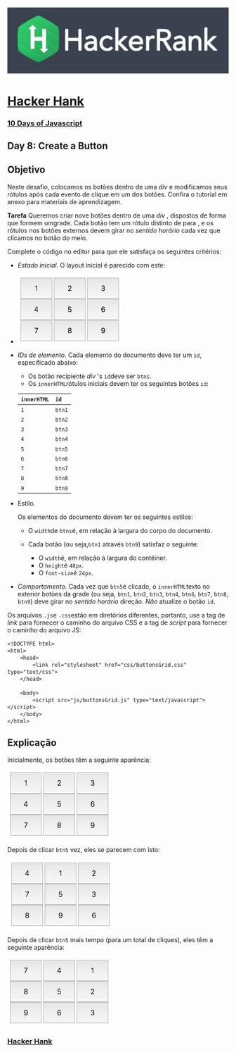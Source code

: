 # ![hackerrank](../../hackerrank.jpg)

# [Hacker Hank](https://github.com/kakanew/Hacker_Hank)

### [10 Days of Javascript](https://github.com/kakanew/Hacker_Hank/tree/master/10_Days_of_Javascript)

## Day 8: Create a Button

## **Objetivo**

Neste desafio, colocamos os botões dentro de uma *div* e modificamos seus rótulos após cada evento de clique em um dos botões. Confira o tutorial em anexo para materiais de aprendizagem.

**Tarefa**
Queremos criar nove botões dentro de uma *div* , dispostos de forma que formem umgrade. Cada botão tem um rótulo distinto de para , e os rótulos nos botões externos devem girar no *sentido horário* cada vez que clicamos no botão do meio.

Complete o código no editor para que ele satisfaça os seguintes critérios:

- *Estado inicial.* O layout inicial é parecido com este:
  
- ![layout](1456631615-634977c808-ScreenShot2016-02-28at9.22.14AM.png)
  
- *IDs de elemento.* Cada elemento do documento deve ter um `id`, especificado abaixo:

  - Os botão recipiente *div* 's `id`deve ser `btns`.
  - Os `innerHTML`rótulos iniciais devem ter os seguintes botões `id`:

  | `innerHTML` | `id`   |
  | ----| ------ |
  | `1` | `btn1` |
  | `2` | `btn2` |
  | `3` | `btn3` |
  | `4` | `btn4` |
  | `5` | `btn5` |
  | `6` | `btn6` |
  | `7` | `btn7` |
  | `8` | `btn8` |
  | `9` | `btn9` |

- Estilo. 

  Os elementos do documento devem ter os seguintes estilos:

  - O `width`de `btns`é, em relação à largura do corpo do documento.

  - Cada botão (ou seja,`btn1` através `btn9`) satisfaz o seguinte:

    - O `width`é, em relação à largura do contêiner.
    - O `height`é `48px`.
    - O `font-size`é `24px`.

- *Comportamento.* Cada vez que `btn5`é clicado, o `innerHTML`texto no exterior botões da grade (ou seja, `btn1`, `btn2`, `btn3`, `btn4`, `btn6`, `btn7`, `btn8`, `btn9`) deve girar no *sentido horário* direção. *Não* atualize o botão `id`.

Os arquivos `.js`e `.css`estão em diretórios diferentes, portanto, use a tag de *link* para fornecer o caminho do arquivo CSS e a tag de *script* para fornecer o caminho do arquivo JS:

```
<!DOCTYPE html>
<html>
    <head>
        <link rel="stylesheet" href="css/buttonsGrid.css" type="text/css">
    </head>
    
    <body>
    	<script src="js/buttonsGrid.js" type="text/javascript"></script>
    </body>
</html>
```

## **Explicação**

Inicialmente, os botões têm a seguinte aparência:

![inicial](1456632368-64062011d3-ScreenShot2016-02-28at9.22.14AM.png)

Depois de clicar `btn5` vez, eles se parecem com isto:

![click1](1456632450-3cda1c5938-ScreenShot2016-02-28at9.37.00AM.png)

Depois de clicar `btn5` mais tempo (para um total de cliques), eles têm a seguinte aparência:

![click2](1456632516-9a0d9cef8a-ScreenShot2016-02-28at9.38.04AM.png)

### [Hacker Hank](https://github.com/kakanew/Hacker_Hank)

